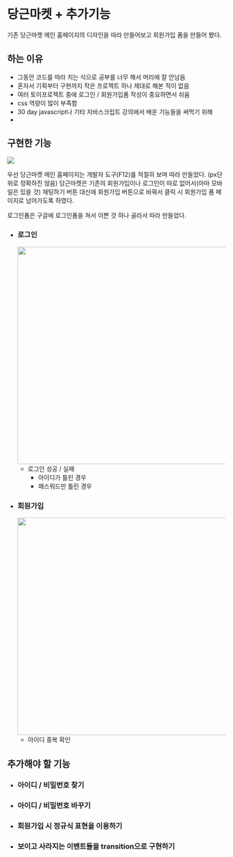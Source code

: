 # 당근마켓 + 추가기능

기존 당근마켓 메인 홈페이지의 디자인을 따라 만들어보고 회원가입 폼을 만들어 봤다.

## 하는 이유

- 그동안 코드를 따라 치는 식으로 공부를 너무 해서 머리에 잘 안남음
- 혼자서 기획부터 구현까지 작은 프로젝트 하나 제대로 해본 적이 없음
- 여러 토이프로젝트 중에 로그인 / 회원가입폼 작성이 중요하면서 쉬움
- css 역량이 많이 부족함
- 30 day javascript나 기타 자바스크립트 강의에서 배운 기능들을 써먹기 위해
-

## 구현한 기능

<img src="https://i.postimg.cc/tTdbJXWs/image.png">

우선 당근마켓 메인 홈페이지는 개발자 도구(F12)를 적절히 보며 따라 만들었다.
(px단위로 정확하진 않음)
당근마켓은 기존의 회원가입이나 로그인이 따로 없어서(아마 모바일은 있을 것) 채팅하기 버튼 대신에 회원가입 버튼으로 바꿔서 클릭 시 회원가입 폼 페이지로 넘어가도록 하였다.

로그인폼은 구글에 로그인폼을 쳐서 이쁜 것 하나 골라서 따라 만들었다.

- ### 로그인

    <img src="https://i.postimg.cc/JzQjNJ8x/image.png" width="500">

  - 로그인 성공 / 실패
    - 아이디가 틀린 경우
    - 패스워드만 틀린 경우

- ### 회원가입

    <img src="https://i.postimg.cc/c1Yg7YM3/image.png" width="500">

  - 아이디 중복 확인

## 추가해야 할 기능

- ### 아이디 / 비밀번호 찾기
- ### 아이디 / 비밀번호 바꾸기
- ### 회원가입 시 정규식 표현을 이용하기
- ### 보이고 사라지는 이벤트들을 transition으로 구현하기
